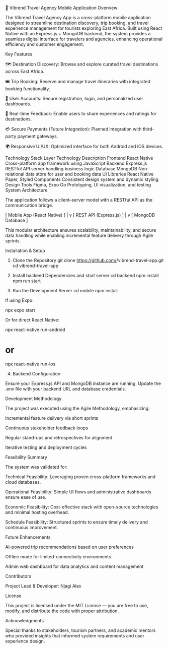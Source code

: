 🧭 Vibrend Travel Agency Mobile Application
Overview

The Vibrend Travel Agency App is a cross-platform mobile application designed to streamline destination discovery, trip booking, and travel experience management for tourists exploring East Africa. Built using React Native with an Express.js + MongoDB backend, the system provides a seamless digital interface for travelers and agencies, enhancing operational efficiency and customer engagement.

Key Features

🗺️ Destination Discovery: Browse and explore curated travel destinations across East Africa.

🎟️ Trip Booking: Reserve and manage travel itineraries with integrated booking functionality.

👤 User Accounts: Secure registration, login, and personalized user dashboards.

💬 Real-time Feedback: Enable users to share experiences and ratings for destinations.

💳 Secure Payments (Future Integration): Planned integration with third-party payment gateways.

🌍 Responsive UI/UX: Optimized interface for both Android and iOS devices.

Technology Stack
Layer	Technology	Description
Frontend	React Native	Cross-platform app framework using JavaScript
Backend	Express.js	RESTful API server handling business logic
Database	MongoDB	Non-relational data store for user and booking data
UI Libraries	React Native Paper, Styled Components	Consistent design system and dynamic styling
Design Tools	Figma, Expo Go	Prototyping, UI visualization, and testing
System Architecture

The application follows a client–server model with a RESTful API as the communication bridge.

[ Mobile App (React Native) ]
          |
          v
[ REST API (Express.js) ]
          |
          v
[ MongoDB Database ]


This modular architecture ensures scalability, maintainability, and secure data handling while enabling incremental feature delivery through Agile sprints.

Installation & Setup
1. Clone the Repository
git clone https://github.com/<your-username>/vibrend-travel-app.git
cd vibrend-travel-app

2. Install backend Dependencies and start server
cd backend
npm install
npm run start
3. Run the Development Server
cd mobile
npm install

If using Expo:

npx expo start


Or for direct React Native:

npx react-native run-android
# or
npx react-native run-ios

4. Backend Configuration

Ensure your Express.js API and MongoDB instance are running.
Update the .env file with your backend URL and database credentials.


Development Methodology

The project was executed using the Agile Methodology, emphasizing:

Incremental feature delivery via short sprints

Continuous stakeholder feedback loops

Regular stand-ups and retrospectives for alignment

Iterative testing and deployment cycles

Feasibility Summary

The system was validated for:

Technical Feasibility: Leveraging proven cross-platform frameworks and cloud databases.

Operational Feasibility: Simple UI flows and administrative dashboards ensure ease of use.

Economic Feasibility: Cost-effective stack with open-source technologies and minimal hosting overhead.

Schedule Feasibility: Structured sprints to ensure timely delivery and continuous improvement.

Future Enhancements

AI-powered trip recommendations based on user preferences

Offline mode for limited-connectivity environments

Admin web dashboard for data analytics and content management

Contributors

Project Lead & Developer: Njagi Alex

License

This project is licensed under the MIT License — you are free to use, modify, and distribute the code with proper attribution.

Acknowledgments

Special thanks to stakeholders, tourism partners, and academic mentors who provided insights that informed system requirements and user experience design.
